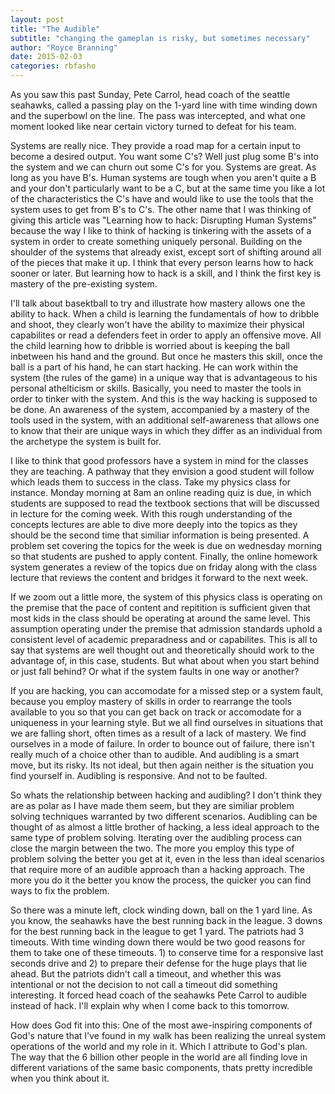 ```yaml
---
layout: post
title: "The Audible"
subtitle: "changing the gameplan is risky, but sometimes necessary"
author: "Royce Branning"
date: 2015-02-03 
categories: rbfasho
---
```


As you saw this past Sunday, Pete Carrol, head coach of the seattle seahawks, called a passing play on the 1-yard line with time winding down and the superbowl on the line. The pass was intercepted, and what one moment looked like near certain victory turned to defeat for his team. 

Systems are really nice. They provide a road map for a certain input to become a desired output. You want some C's? Well just plug some B's into the system and we can churn out some C's for you. Systems are great. As long as you have B's. Human systems are tough when you aren't quite a B and your don't particularly want to be a C, but at the same time you like a lot of the characteristics the C's have and would like to use the tools that the system uses to get from B's to C's. The other name that I was thinking of giving this article was "Learning how to hack: Disrupting Human Systems" because the way I like to think of hacking is tinkering with the assets of a system in order to create something uniquely personal. Building on the shoulder of the systems that already exist, except sort of shifting around all of the pieces that make it up. I think that every person learns how to hack sooner or later. But learning how to hack is a skill, and I think the first key is mastery of the pre-existing system. 

I'll talk about basektball to try and illustrate how mastery allows one the ability to hack. When a child is learning the fundamentals of how to dribble and shoot, they clearly won't have the ability to maximize their physical capabilites or read a defenders feet in order to apply an offensive move. All the child learning how to dribble is worried about is keeping the ball inbetween his hand and the ground. But once he masters this skill, once the ball is a part of his hand, he can start hacking. He can work within the system (the rules of the game) in a unique way that is advantageous to his personal athelticism or skills. Basically, you need to master the tools in order to tinker with the system. And this is the way hacking is supposed to be done. An awareness of the system, accompanied by a mastery of the tools used in the system, with an additional self-awareness that allows one to know that their are unique ways in which they differ as an individual from the archetype the system is built for. 

I like to think that good professors have a system in mind for the classes they are teaching. A pathway that they envision a good student will follow which leads them to success in the class. Take my physics class for instance. Monday morning at 8am an online reading quiz is due, in which students are supposed to read the textbook sections that will be discussed in lecture for the coming week. With this rough understanding of the concepts lectures are able to dive more deeply into the topics as they should be the second time that similiar information is being presented. A problem set covering the topics for the week is due on wednesday morning so that students are pushed to apply content. Finally, the online homework system generates a review of the topics due on friday along with the class lecture that reviews the content and bridges it forward to the next week. 

If we zoom out a little more, the system of this physics class is operating on the premise that the pace of content and repitition is sufficient given that most kids in the class should be operating at around the same level. This assumption operating under the premise that admission standards uphold a consistent level of academic preparadness and or capabilites. This is all to say that systems are well thought out and theoretically should work to the advantage of, in this case, students. But what about when you start behind or just fall behind? Or what if the system faults in one way or another? 

If you are hacking, you can accomodate for a missed step or a system fault, because you employ mastery of skills in order to rearrange the tools available to you so that you can get back on track or accomodate for a uniqueness in your learning style. But we all find ourselves in situations that we are falling short, often times as a result of a lack of mastery. We find ourselves in a mode of failure. In order to bounce out of failure, there isn't really much of a choice other than to audible. And audibling is a smart move, but its risky. Its not ideal, but then again neither is the situation you find yourself in. Audibling is responsive. And not to be faulted.

So whats the relationship between hacking and audibling? I don't think they are as polar as I have made them seem, but they are similiar problem solving techniques warranted by two different scenarios. Audibling can be thought of as almost a little brother of hacking, a less ideal approach to the same type of problem solving. Iterating over the audibling process can close the margin between the two. The more you employ this type of problem solving the better you get at it, even in the less than ideal scenarios that require more of an audible approach than a hacking approach. The more you do it the better you know the process, the quicker you can find ways to fix the problem. 

So there was a minute left, clock winding down, ball on the 1 yard line. As you know, the seahawks have the best running back in the league. 3 downs for the best running back in the league to get 1 yard. The patriots had 3 timeouts. With time winding down there would be two good reasons for them to take one of these timeouts. 1) to conserve time for a responsive last seconds drive and 2) to prepare their defense for the huge plays that lie ahead. But the patriots didn't call a timeout, and whether this was intentional or not the decision to not call a timeout did something interesting. It forced head coach of the seahawks Pete Carrol to audible instead of hack. I'll explain why when I come back to this tomorrow.

How does God fit into this: One of the most awe-inspiring components of God's nature that I've found in my walk has been realizing the unreal system operations of the world and my role in it. Which I attribute to God's plan. The way that the 6 billion other people in the world are all finding love in different variations of the same basic components, thats pretty incredible when you think about it.